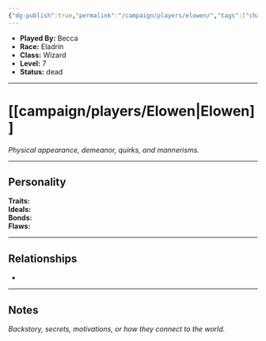 ```yaml
---
{"dg-publish":true,"permalink":"/campaign/players/elowen/","tags":["character","player"],"created":"2025-10-29T13:47:57.045-07:00","updated":"2025-10-29T13:50:52.559-07:00"}
---
```



<p><span><ul>
<li dir="auto"><strong>Played By:</strong> Becca</li>
<li dir="auto"><strong>Race:</strong> Eladrin</li>
<li dir="auto"><strong>Class:</strong> Wizard</li>
<li dir="auto"><strong>Level:</strong> 7</li>
<li dir="auto"><strong>Status:</strong> dead</li>
</ul></span></p>

---

# [[campaign/players/Elowen\|Elowen]]
*Physical appearance, demeanor, quirks, and mannerisms.*

---

## Personality
**Traits:**  
**Ideals:**  
**Bonds:**  
**Flaws:**  

---

## Relationships
- 

---

## Notes
*Backstory, secrets, motivations, or how they connect to the world.*
